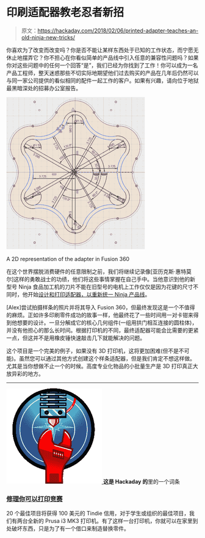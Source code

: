 # 印刷适配器教老忍者新招

> 原文：<https://hackaday.com/2018/02/06/printed-adapter-teaches-an-old-ninja-new-tricks/>

你喜欢为了改变而改变吗？你是否不能让某样东西处于已知的工作状态，而宁愿无休止地摆弄它？你不担心在你看似简单的产品线中引入任意的兼容性问题吗？如果你对这些问题中的任何一个回答“是”，我们已经为你找到了工作！你可以成为一名产品工程师，整天迷惑那些不切实际地期望他们过去购买的产品在几年后仍然可以与同一家公司提供的看似相同的配件一起工作的客户。如果有兴趣，请向位于地狱最黑暗深处的招募办公室报告。

[![](img/2e9ac83a48f66d74ae37a0eda247f5f8.png)](https://hackaday.com/wp-content/uploads/2018/02/ninja_detail.png)

A 2D representation of the adapter in Fusion 360

在这个世界摆脱消费硬件的任意限制之前，我们将继续记录像[亚历克斯·惠特莫尔]这样的勇敢战士的功绩，他们将这些事情掌握在自己手中。当他意识到他的新型号 Ninja 食品加工机的刀片不能在旧型号的电机上工作仅仅是因为花键的尺寸不同时，他开始[设计和打印适配器，以重新统一 Ninja 产品线](https://hackaday.io/project/41257-ninja-blender-black-to-gray-adapter)。

[Alex]尝试拍摄样条的照片并将其导入 Fusion 360，但最终发现这是一个不值得的麻烦。正如许多印刷零件成功的故事一样，他最终花了一些时间用一对卡钳来得到他想要的设计。一旦分解成它的核心几何组件(一组用拱门相互连接的圆柱体)，并没有他担心的那么长时间。根据打印机的不同，最终适配器可能会比需要的更紧一点，但这并不是用橡皮锤快速敲击几下就能解决的问题。

这个项目是一个完美的例子，如果没有 3D 打印机，这将更加困难(但不是不可能)。虽然您可以通过其他方式创建这个样条适配器，但是我们肯定不想这样做。尤其是当你想做不止一个的时候。高度专业化物品的小批量生产是 3D 打印真正大放异彩的地方。

* * *

[![](img/4cc67d024fa492ded7f1ca02e4f6ee25.png) ](https://hackaday.io/contest/32812-repairs-you-can-print-contest) **这是 Hackaday 的**里的一个词条

### [修理你可以打印竞赛](https://hackaday.io/contest/32812-repairs-you-can-print-contest)

20 个最佳项目将获得 100 美元的 Tindie 信用，对于学生或组织的最佳项目，我们有两台全新的 Prusa i3 MK3 打印机。有了这样一台打印机，你就可以在家里到处破坏东西，只是为了有一个借口来制造替换零件。